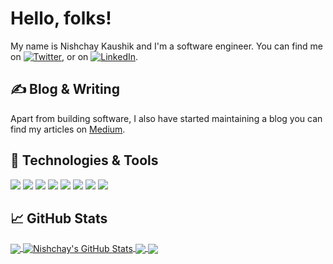 <!--
**kaushiknishchay/kaushiknishchay** is a ✨ _special_ ✨ repository because its `README.md` (this file) appears on your GitHub profile.

Here are some ideas to get you started:

- 🔭 I’m currently working on ...
- 🌱 I’m currently learning ...
- 👯 I’m looking to collaborate on ...
- 🤔 I’m looking for help with ...
- 💬 Ask me about ...
- 📫 How to reach me: ...
- 😄 Pronouns: ...
- ⚡ Fun fact: ...
-->


# Hello, folks!

My name is Nishchay Kaushik and I'm a software engineer. You can find me on [![Twitter][1.2]][1],  or on [![LinkedIn][3.2]][3].


## &#x270d; Blog & Writing

Apart from building software, I also have started maintaining a blog you can find my articles on [Medium](https://medium.com/@kaushik.tech).

## 🔧 Technologies & Tools
![](https://img.shields.io/badge/OS-Linux-informational?style=flat&logo=linux&logoColor=white&color=2bbc8a)
![](https://img.shields.io/badge/Editor-IntelliJ_Webstorm-informational?style=flat&logo=webstorm&logoColor=white&color=0c4bc9)
![](https://img.shields.io/badge/Code-React-informational?style=flat&logo=react&logoColor=white&color=0c4bc9)
![](https://img.shields.io/badge/Code-Python-informational?style=flat&logo=python&logoColor=white&color=2bbc8a)
![](https://img.shields.io/badge/Code-JavaScript-informational?style=flat&logo=javascript&logoColor=white&color=b0b00b)
![](https://img.shields.io/badge/Code-Golang-informational?style=flat&logo=go&logoColor=white&color=2bbc8a)
![](https://img.shields.io/badge/Tools-Docker-informational?style=flat&logo=docker&logoColor=white&color=2bbc8a)
![](https://img.shields.io/badge/Tools-Kubernetes-informational?style=flat&logo=kubernetes&logoColor=white&color=2bbc8a)

## &#x1f4c8; GitHub Stats

<a href="https://github.com/kaushiknishchay/kaushiknishchay">
  <img align="center" src="https://github-readme-stats.vercel.app/api/top-langs/?layout=compact&langs_count=10&username=kaushiknishchay&hide=html&title_color=1d1f21&text_color=444444&icon_color=444444&bg_color=fdfdfd" />
</a>

<a href="https://github.com/kaushiknishchay/kaushiknishchay">
  <img align="center" src="https://github-readme-stats.vercel.app/api?username=kaushiknishchay&show_icons=true&line_height=27&count_private=true&title_color=1d1f21&text_color=444444&icon_color=0c4bc9&bg_color=fdfdfd" alt="Nishchay's GitHub Stats" />
</a>

<a href="https://github.com/kaushiknishchay/kaushiknishchay.github.io">
  <img align="center" src="https://github-readme-stats.vercel.app/api/pin/?username=kaushiknishchay&repo=kaushiknishchay.github.io&title_color=1d1f21&text_color=444444&icon_color=0c4bc9&bg_color=fdfdfd" />
</a>


<a href="https://github.com/kaushiknishchay/React-Native-Restaurant-App">
  <img align="center" src="https://github-readme-stats.vercel.app/api/pin/?username=kaushiknishchay&repo=React-Native-Restaurant-App&title_color=1d1f21&text_color=444444&icon_color=0c4bc9&bg_color=fdfdfd" />
</a>   

<!-- links to social media icons -->

<!-- icons with padding -->

[1.1]: https://i.imgur.com/OUflQwU.png (twitter icon)
[2.1]: http://i.imgur.com/0o48UoR.png (github icon)

<!-- icons without padding -->

[1.2]: https://i.imgur.com/OUflQwU.png (twitter icon)
[2.2]: http://i.imgur.com/9I6NRUm.png (github icon)
[3.2]: https://i.imgur.com/FkFgYPT.png (LinkedIn icon)


<!-- links to your social media accounts -->

[1]: https://twitter.com/kkaushikkn
[2]: https://github.com/kaushiknishchay
[3]: https://linkedin.com/in/kaushiknishchay
[4]: https://nkaushik.in/


<!-- Resources -->
<!-- Icons: https://simpleicons.org/ -->
<!-- GitHub Stats: https://github.com/anuraghazra/github-readme-stats -->
<!-- Emojis: https://emojipedia.org/emoji/ -->
<!-- HTML Emojis: https://www.fileformat.info/index.htm -->
<!-- Shields: https://shields.io/ -->
<!-- Awesome GitHub Profile README: https://github.com/abhisheknaiidu/awesome-github-profile-readme -->
